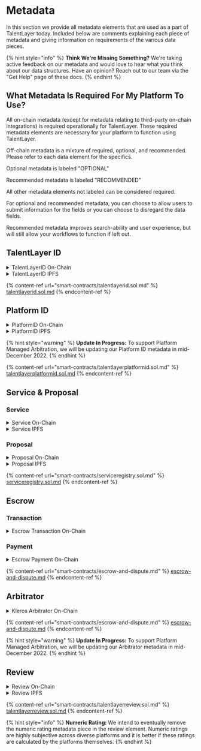 # Metadata

In this section we provide all metadata elements that are used as a part of TalentLayer today. Included below are comments explaining each piece of metadata and giving information on requirements of the various data pieces.&#x20;

{% hint style="info" %}
**Think We're Missing Something?** We're taking active feedback on our metadata and would love to hear what you think about our data structures. Have an opinion? Reach out to our team via the "Get Help" page of these docs.&#x20;
{% endhint %}

## **What Metadata Is Required For My Platform To Use?**&#x20;

All on-chain metadata (except for metadata relating to third-party on-chain integrations) is required operationally for TalentLayer. These required metadata elements are necessary for your platform to function using TalentLayer.

Off-chain metadata is a mixture of required, optional, and recommended. Please refer to each data element for the specifics.&#x20;

Optional metadata is labeled "OPTIONAL"

Recommended metadata is labeled "RECOMMENDED"&#x20;

All other metadata elements not labeled can be considered required.

For optional and recommended metadata, you can choose to allow users to submit information for the fields or you can choose to disregard the data fields.&#x20;

Recommended metadata improves search-ability and user experience, but will still allow your workflows to function if left out.&#x20;

## TalentLayer ID

<details>

<summary>TalentLayerID On-Chain</summary>

```json
id // nft identifier 
handle // user's TalentLayer ID handle
pohAddress // OPTIONAL user's proof of humanity address
PlatformId // the platform where an ID was minted from
DataUri (CID) // Link to the off-chain (IPFS) data
```

</details>

<details>

<summary>TalentLayerID IPFS</summary>

```json
title // RECOMMENDED a user's professional title (e.g. "developer", "creative marketing expert")
about // RECOMMENDED user's about me information
skills // RECOMMENDED user's skill keywords
timeZone // OPTIONAL 
headline // OPTIONAL an introduction headline (e.g. "passionate developer looking for solidity opportunities")
country // OPTIONAL
picture // OPTIONAL
```

</details>

{% content-ref url="smart-contracts/talentlayerid.sol.md" %}
[talentlayerid.sol.md](smart-contracts/talentlayerid.sol.md)
{% endcontent-ref %}

## Platform ID

<details>

<summary>PlatformID On-Chain</summary>

```json
id // nft identifier 
name // platform's ID handle - usually name of platform
platformUri // Link to the off-chain (IPFS) data
fee // Fee configured for Platform Fee
```

</details>

<details>

<summary>PlatformID IPFS</summary>

```json
about // OPTIONAL
website // OPTIONAL
country // OPTIONAL
logo // OPTIONAL
```

</details>

{% hint style="warning" %}
**Update In Progress:** To support Platform Managed Arbitration, we will be updating our Platform ID metadata in mid-December 2022.
{% endhint %}

{% content-ref url="smart-contracts/talentlayerplatformid.sol.md" %}
[talentlayerplatformid.sol.md](smart-contracts/talentlayerplatformid.sol.md)
{% endcontent-ref %}

## Service & Proposal

### Service

<details>

<summary>Service On-Chain</summary>

```json
Status: Opened / Confirmed / Finished / Rejected 
buyerId // TalentLayer ID handle of the buyer/hirer
sellerId // TalentLayer ID handle of the seller/worker
initiatorId // TalentLayer ID handle of the user who initiated the work 
serviceDataUri // Link to the off-chain (IPFS) data
countProposals // The total number of proposal for this service
transactionId // the escrow transaction ID linked to the service
platformId // Platform ID of the platform who facilitated post of service
```

</details>

<details>

<summary>Service IPFS</summary>

```json
title // title of the job
about // about the job
startDate // RECOMMENDED start date of work, if applicable
expectedEndDate // RECOMMENDED end date of work, if applicable
keywords // RECOMMENDED keywords of the job
role // is the service posted by a seller or a buyer
rateToken // the token that the payment will be made in (token address mapped to a ticker sign)
rateAmount // number of tokens to be paid
recipient // TalentLayer ID of the seller/worker
location // OPTIONAL Location of user
```

</details>

### Proposal

<details>

<summary>Proposal On-Chain</summary>

```json
Status ; Pending / Validated / Rejected
sellerId // Talentlayer ID of the seller/worker
rateToken // the token that the payment is requested in (token address mapped to a ticker sign)
rateAmount // Numeber of tokens requested
proposalDataUri // Link to the off-chain (IPFS) data
```

</details>

<details>

<summary>Proposal IPFS</summary>

```json
startDate // RECOMMENDED start date of work for proposal
title // title of proposal
about // details of the proposal
expectedHours // OPTIONAL
```

</details>

{% content-ref url="smart-contracts/serviceregistry.sol.md" %}
[serviceregistry.sol.md](smart-contracts/serviceregistry.sol.md)
{% endcontent-ref %}

## Escrow

### Transaction

<details>

<summary>Escrow Transaction On-Chain</summary>

```json
sender // person who sends funds (buyer)
receiver // person who recived funds (seller)
token // the token that is in the escrow contract
amount // the number of tokens in the escrow contract
serviceId // the identifier for the service the escrow is related to
```

</details>

### Payment

<details>

<summary>Escrow Payment On-Chain</summary>

```json
paymentType // can be either “release” (pay the seller) or “reimburse” (money back to the buyer)
token // the token that is in the escrow contract
amount // the number of tokens in the escrow contract
serviceId // the identifier for the service the escrow is related to
```

</details>

{% content-ref url="smart-contracts/escrow-and-dispute.md" %}
[escrow-and-dispute.md](smart-contracts/escrow-and-dispute.md)
{% endcontent-ref %}

## Arbitrator

<details>

<summary>Kleros Arbitrator On-Chain</summary>

```json
Arbitrable // contract that the arbitatror is ruling on (where the dispute came from, e.g. our escrow)
Choices // number of different choices that the arbitrator can make (the number of possible outcomes of the dispute)
fee // arbitration fee, amount that must be paid to the arbitrator in order to raise a dispute
ruling // decision taken by the arbitrator (must be one of the available choices or 0, which stands for “refused to arbitrate”)
DisputeStatus (Waiting, Appealable, Solved) // current status of the dispute - whether it has just been created, or a ruling has been given but can still be appealed, or is definitely solved
```

</details>

{% content-ref url="smart-contracts/escrow-and-dispute.md" %}
[escrow-and-dispute.md](smart-contracts/escrow-and-dispute.md)
{% endcontent-ref %}

{% hint style="warning" %}
**Update In Progress:** To support Platform Managed Arbitration, we will be updating our Arbitrator metadata in mid-December 2022.
{% endhint %}

## Review

<details>

<summary>Review On-Chain</summary>

```json
serviceId // the identifier for the service the escrow is related to
toId // the TalentLayer ID of the receiver of the review
tokenId // identifier for the review NFT
rating 
reviewUri // Link to the off-chain (IPFS) data
platformId // the platform where an ID was minted from
```

</details>

<details>

<summary>Review IPFS</summary>

```json
content // text content of the review 
rating // OPTIONAL 1-5 star rating for the work done
```

</details>

{% content-ref url="smart-contracts/talentlayerreview.sol.md" %}
[talentlayerreview.sol.md](smart-contracts/talentlayerreview.sol.md)
{% endcontent-ref %}

{% hint style="info" %}
**Numeric Rating:** We intend to eventually remove the numeric rating metadata piece in the review element. Numeric ratings are highly subjective across diverse platforms and it is better if these ratings are calculated by the platforms themselves.
{% endhint %}
